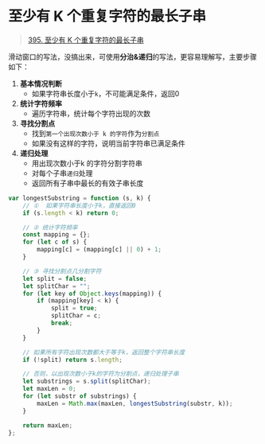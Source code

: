 
# 至少有 K 个重复字符的最长子串


> [395. 至少有 K 个重复字符的最长子串](https://leetcode.cn/problems/longest-substring-with-at-least-k-repeating-characters/)


滑动窗口的写法，没搞出来，可使用**分治&递归**的写法，更容易理解写，主要步骤如下：
1. **基本情况判断**
    - 如果字符串长度小于`k`，不可能满足条件，返回0
2. **统计字符频率**
    - 遍历字符串，统计每个字符出现的次数
3. **寻找分割点**
    - 找到`第一个出现次数小于 k 的字符`作为`分割点`
    - 如果没有这样的字符，说明当前字符串已满足条件
4. **递归处理**
    - 用出现次数小于k 的字符分割字符串
    - 对每个子串`递归`处理
    - 返回所有子串中最长的有效子串长度

```javascript
var longestSubstring = function (s, k) {
    // ①  如果字符串长度小于k，直接返回0
    if (s.length < k) return 0;

    // ② 统计字符频率
    const mapping = {};
    for (let c of s) {
        mapping[c] = (mapping[c] || 0) + 1;
    }

    // ③ 寻找分割点几分割字符
    let split = false;
    let splitChar = "";
    for (let key of Object.keys(mapping)) {
        if (mapping[key] < k) {
            split = true;
            splitChar = c;
            break;
        }
    }

    // 如果所有字符出现次数都大于等于k，返回整个字符串长度
    if (!split) return s.length;

    // 否则，以出现次数小于k的字符为分割点，递归处理子串
    let substrings = s.split(splitChar);
    let maxLen = 0;
    for (let substr of substrings) {
        maxLen = Math.max(maxLen, longestSubstring(substr, k));
    }

    return maxLen;
};
```


